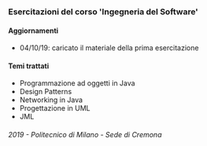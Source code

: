 ### Esercitazioni del corso 'Ingegneria del Software'

#### Aggiornamenti

- 04/10/19: caricato il materiale della prima esercitazione


#### Temi trattati

- Programmazione ad oggetti in Java
- Design Patterns
- Networking in Java
- Progettazione in UML
- JML

###### 2019 - Politecnico di Milano - Sede di Cremona
